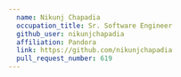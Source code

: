 ```yaml
---
  name: Nikunj Chapadia
  occupation_title: Sr. Software Engineer
  github_user: nikunjchapadia
  affiliation: Pandora
  link: https://github.com/nikunjchapadia
  pull_request_number: 619
---
```

